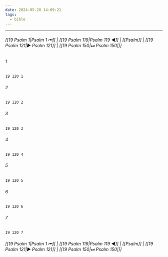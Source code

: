 ```yaml
---
date: 2024-05-28 14:09:21
tags:
  - bible
---
```

___

###### [[19 Psalm 1|Psalm 1 ⏮]] | [[19 Psalm 119|Psalm 119 ◀]] | [[Psalm]] | [[19 Psalm 121|▶ Psalm 121]] | [[19 Psalm 150|⏭ Psalm 150|]]

###### 1
``` verse
19 120 1 
```
###### 2
``` verse
19 120 2 
```
###### 3
``` verse
19 120 3 
```
###### 4
``` verse
19 120 4 
```
###### 5
``` verse
19 120 5 
```
###### 6
``` verse
19 120 6 
```
###### 7
``` verse
19 120 7 
```

###### [[19 Psalm 1|Psalm 1 ⏮]] | [[19 Psalm 119|Psalm 119 ◀]] | [[Psalm]] | [[19 Psalm 121|▶ Psalm 121]] | [[19 Psalm 150|⏭ Psalm 150|]]

